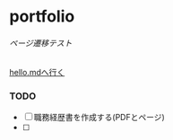 # portfolio

<!--START_SECTION:lapras-card-->
<!--END_SECTION:lapras-card-->

###### ページ遷移テスト
[hello.mdへ行く](./items/hello.md)

### TODO
- [ ] 職務経歴書を作成する(PDFとページ)
- [ ] 